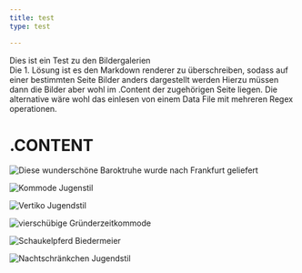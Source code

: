 ```yaml
---
title: test
type: test

---
```

Dies ist ein Test zu den Bildergalerien  
Die 1. Lösung ist es den Markdown renderer zu überschreiben, sodass auf einer bestimmten Seite Bilder anders dargestellt werden Hierzu müssen dann die Bilder aber wohl im .Content der zugehörigen Seite liegen. Die alternative wäre wohl das einlesen von einem Data File mit mehreren Regex operationen.

# .CONTENT

![Diese wunderschöne Baroktruhe wurde nach Frankfurt geliefert](/img/rundgang/P1070817.jpg)

![](/img/rundgang/P1070039.jpg "Kommode Jugenstil")

![](/img/rundgang/P1070036.jpg "Vertiko Jugendstil")

![](/img/rundgang/P1070031.jpg "vierschübige Gründerzeitkommode")

![](/img/rundgang/P1070032.jpg "Schaukelpferd Biedermeier")

![](/img/rundgang/P1070030.jpg "Nachtschränkchen Jugendstil")